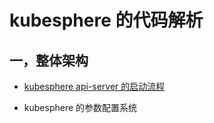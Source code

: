 # kubesphere 的代码解析

## 一，整体架构

- [kubesphere api-server 的启动流程](./api-server-startup.md)

- kubesphere 的参数配置系统

  
